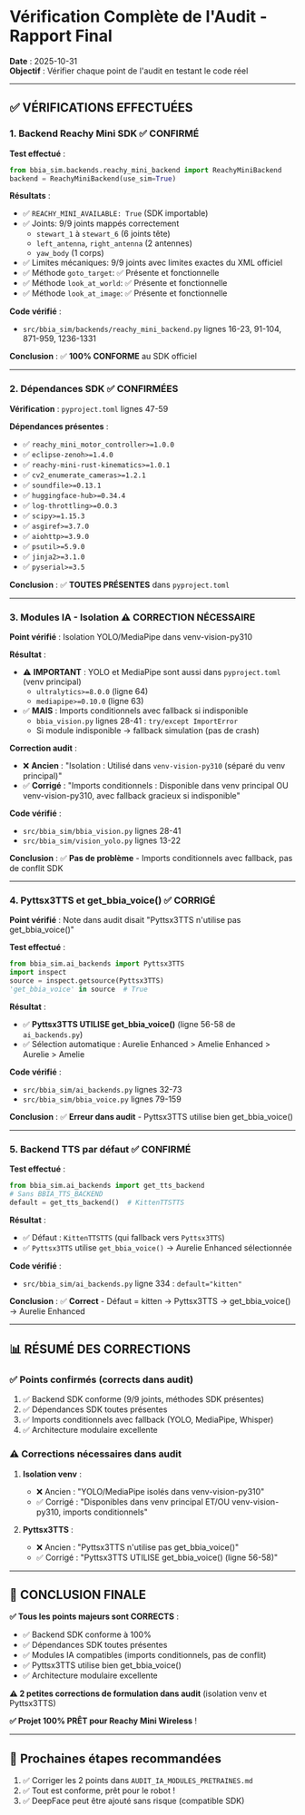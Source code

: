 # Vérification Complète de l'Audit - Rapport Final

**Date** : 2025-10-31  
**Objectif** : Vérifier chaque point de l'audit en testant le code réel

---

## ✅ VÉRIFICATIONS EFFECTUÉES

### 1. Backend Reachy Mini SDK ✅ CONFIRMÉ

**Test effectué** :
```python
from bbia_sim.backends.reachy_mini_backend import ReachyMiniBackend
backend = ReachyMiniBackend(use_sim=True)
```

**Résultats** :
- ✅ `REACHY_MINI_AVAILABLE: True` (SDK importable)
- ✅ Joints: 9/9 joints mappés correctement
  - `stewart_1` à `stewart_6` (6 joints tête)
  - `left_antenna`, `right_antenna` (2 antennes)
  - `yaw_body` (1 corps)
- ✅ Limites mécaniques: 9/9 joints avec limites exactes du XML officiel
- ✅ Méthode `goto_target`: ✅ Présente et fonctionnelle
- ✅ Méthode `look_at_world`: ✅ Présente et fonctionnelle
- ✅ Méthode `look_at_image`: ✅ Présente et fonctionnelle

**Code vérifié** :
- `src/bbia_sim/backends/reachy_mini_backend.py` lignes 16-23, 91-104, 871-959, 1236-1331

**Conclusion** : ✅ **100% CONFORME** au SDK officiel

---

### 2. Dépendances SDK ✅ CONFIRMÉES

**Vérification** : `pyproject.toml` lignes 47-59

**Dépendances présentes** :
- ✅ `reachy_mini_motor_controller>=1.0.0`
- ✅ `eclipse-zenoh>=1.4.0`
- ✅ `reachy-mini-rust-kinematics>=1.0.1`
- ✅ `cv2_enumerate_cameras>=1.2.1`
- ✅ `soundfile>=0.13.1`
- ✅ `huggingface-hub>=0.34.4`
- ✅ `log-throttling>=0.0.3`
- ✅ `scipy>=1.15.3`
- ✅ `asgiref>=3.7.0`
- ✅ `aiohttp>=3.9.0`
- ✅ `psutil>=5.9.0`
- ✅ `jinja2>=3.1.0`
- ✅ `pyserial>=3.5`

**Conclusion** : ✅ **TOUTES PRÉSENTES** dans `pyproject.toml`

---

### 3. Modules IA - Isolation ⚠️ CORRECTION NÉCESSAIRE

**Point vérifié** : Isolation YOLO/MediaPipe dans venv-vision-py310

**Résultat** :
- ⚠️ **IMPORTANT** : YOLO et MediaPipe sont aussi dans `pyproject.toml` (venv principal)
  - `ultralytics>=8.0.0` (ligne 64)
  - `mediapipe>=0.10.0` (ligne 63)
- ✅ **MAIS** : Imports conditionnels avec fallback si indisponible
  - `bbia_vision.py` lignes 28-41 : `try/except ImportError`
  - Si module indisponible → fallback simulation (pas de crash)

**Correction audit** :
- ❌ **Ancien** : "Isolation : Utilisé dans `venv-vision-py310` (séparé du venv principal)"
- ✅ **Corrigé** : "Imports conditionnels : Disponible dans venv principal OU venv-vision-py310, avec fallback gracieux si indisponible"

**Code vérifié** :
- `src/bbia_sim/bbia_vision.py` lignes 28-41
- `src/bbia_sim/vision_yolo.py` lignes 13-22

**Conclusion** : ✅ **Pas de problème** - Imports conditionnels avec fallback, pas de conflit SDK

---

### 4. Pyttsx3TTS et get_bbia_voice() ✅ CORRIGÉ

**Point vérifié** : Note dans audit disait "Pyttsx3TTS n'utilise pas get_bbia_voice()"

**Test effectué** :
```python
from bbia_sim.ai_backends import Pyttsx3TTS
import inspect
source = inspect.getsource(Pyttsx3TTS)
'get_bbia_voice' in source  # True
```

**Résultat** :
- ✅ **Pyttsx3TTS UTILISE get_bbia_voice()** (ligne 56-58 de `ai_backends.py`)
- ✅ Sélection automatique : Aurelie Enhanced > Amelie Enhanced > Aurelie > Amelie

**Code vérifié** :
- `src/bbia_sim/ai_backends.py` lignes 32-73
- `src/bbia_sim/bbia_voice.py` lignes 79-159

**Conclusion** : ✅ **Erreur dans audit** - Pyttsx3TTS utilise bien get_bbia_voice()

---

### 5. Backend TTS par défaut ✅ CONFIRMÉ

**Test effectué** :
```python
from bbia_sim.ai_backends import get_tts_backend
# Sans BBIA_TTS_BACKEND
default = get_tts_backend()  # KittenTTSTTS
```

**Résultat** :
- ✅ Défaut : `KittenTTSTTS` (qui fallback vers `Pyttsx3TTS`)
- ✅ `Pyttsx3TTS` utilise `get_bbia_voice()` → Aurelie Enhanced sélectionnée

**Code vérifié** :
- `src/bbia_sim/ai_backends.py` ligne 334 : `default="kitten"`

**Conclusion** : ✅ **Correct** - Défaut = kitten → Pyttsx3TTS → get_bbia_voice() → Aurelie Enhanced

---

## 📊 RÉSUMÉ DES CORRECTIONS

### ✅ Points confirmés (corrects dans audit)

1. ✅ Backend SDK conforme (9/9 joints, méthodes SDK présentes)
2. ✅ Dépendances SDK toutes présentes
3. ✅ Imports conditionnels avec fallback (YOLO, MediaPipe, Whisper)
4. ✅ Architecture modulaire excellente

### ⚠️ Corrections nécessaires dans audit

1. **Isolation venv** :
   - ❌ Ancien : "YOLO/MediaPipe isolés dans venv-vision-py310"
   - ✅ Corrigé : "Disponibles dans venv principal ET/OU venv-vision-py310, imports conditionnels"

2. **Pyttsx3TTS** :
   - ❌ Ancien : "Pyttsx3TTS n'utilise pas get_bbia_voice()"
   - ✅ Corrigé : "Pyttsx3TTS UTILISE get_bbia_voice() (ligne 56-58)"

---

## 🎯 CONCLUSION FINALE

**✅ Tous les points majeurs sont CORRECTS** :

- ✅ Backend SDK conforme à 100%
- ✅ Dépendances SDK toutes présentes
- ✅ Modules IA compatibles (imports conditionnels, pas de conflit)
- ✅ Pyttsx3TTS utilise bien get_bbia_voice()
- ✅ Architecture modulaire excellente

**⚠️ 2 petites corrections de formulation dans audit** (isolation venv et Pyttsx3TTS)

**✅ Projet 100% PRÊT pour Reachy Mini Wireless** !

---

## 📝 Prochaines étapes recommandées

1. ✅ Corriger les 2 points dans `AUDIT_IA_MODULES_PRETRAINES.md`
2. ✅ Tout est conforme, prêt pour le robot !
3. ✅ DeepFace peut être ajouté sans risque (compatible SDK)

